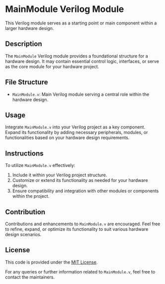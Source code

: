 # MainModule Verilog Module

This Verilog module serves as a starting point or main component within a larger hardware design.

## Description

The `MainModule` Verilog module provides a foundational structure for a hardware design. It may contain essential control logic, interfaces, or serve as the core module for your hardware project.

## File Structure

- `MainModule.v`: Main Verilog module serving a central role within the hardware design.

## Usage

Integrate `MainModule.v` into your Verilog project as a key component. Expand its functionality by adding necessary peripherals, modules, or functionalities based on your hardware design requirements.

## Instructions

To utilize `MainModule.v` effectively:

1. Include it within your Verilog project structure.
2. Customize or extend its functionality as needed for your hardware design.
3. Ensure compatibility and integration with other modules or components within the project.

## Contribution

Contributions and enhancements to `MainModule.v` are encouraged. Feel free to refine, expand, or optimize its functionality to suit various hardware design scenarios.

## License

This code is provided under the [MIT License](https://github.com/otakdark).

For any queries or further information related to `MainModule.v`, feel free to contact the maintainers.
